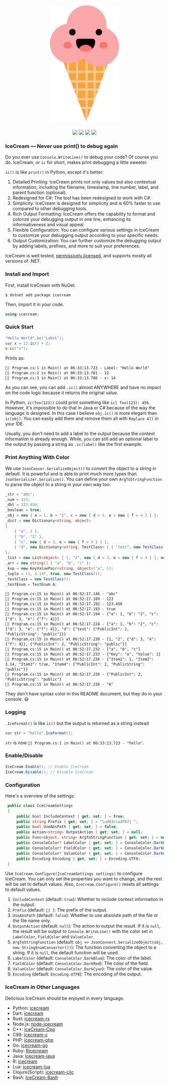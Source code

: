 <h1 align="center">
  <img src="logo.svg" width="220px" height="370px" alt="icecream">
</h1>

<p align="center">
  <a href="https://www.nuget.org/packages/icecream"><img src="https://img.shields.io/badge/nuget-v1.0.0-blue"></a>
  <a href="https://github.com/WAcry/icecream-csharp/actions/workflows/build-and-test.yml"><img src="https://github.com/gruns/icecream/actions/workflows/ci.yml/badge.svg"></a>
  <a href="https://github.com/WAcry/icecream-csharp/blob/master/LICENSE.md"><img src="https://img.shields.io/badge/license-MIT-green"></a>
  <a href="https://dotnet.microsoft.com/en-us/"><img src="https://img.shields.io/badge/.net-st2|3|4|5|6|7-blue"></a>
</p>

### IceCream — Never use print() to debug again

Do you ever use `Console.WriteLine()` to debug your code? Of course you
do. IceCream, or `ic` for short, makes print debugging a little sweeter.

`ic()` is like `print()` in Python, except it's better:

1. Detailed Printing: IceCream prints not only values but also contextual information, including the filename, timestamp, line number, label, and parent function (optional).
2. Redesigned for C#: The tool has been redesigned to work with C#.
3. Simplicity: IceCream is designed for simplicity and is 60% faster to use compared to other debugging tools.
4. Rich Output Formatting: IceCream offers the capability to format and colorize your debugging output in one line, enhancing its informativeness and visual appeal.
5. Flexible Configuration: You can configure various settings in IceCream to customize your debugging output according to your specific needs.
6. Output Customization: You can further customize the debugging output by adding labels, prefixes, and more to suit your preferences.

IceCream is well tested, [permissively licensed](LICENSE.txt), and
supports mostly all versions of .NET.

### Install and Import

First, install IceCream with NuGet.

```
$ dotnet add package icecream
```

Then, import it in your code.

```csharp
using icecream;
```

### Quick Start

```csharp
"Hello World".ic("Label");
var x = 12.ic() + 2;
x.ic("x");
```

Prints as:

```
🍧| Program.cs:1 in Main() at 06:33:13.723 - Label: "Hello World"
🍧| Program.cs:2 in Main() at 06:33:13.761 - 12
🍧| Program.cs:3 in Main() at 06:33:13.766 - x: 14
```

As you can see, you can add `.ic()` almost ANYWHERE and have no impact on the code logic because it returns the original
value.

In Python, `ic(foo(123))` could print something like `ic| foo(123): 456`. However, it's impossible to do that in
Java or C# because of the way the language is designed. In this case I believe `obj.ic()` is more elegant
than `ic(obj)`.
You can easily add them and remove them all with `Replace All` in your IDE.

Usually, you don't need to add a label to the output because the context information is already enough.
While, you can still add an optional label to the output by passing a string as `.ic(label)` like the first example.

### Print Anything With Color

We use `JsonConver.SerializeObject()` to convert the object to a string in default. It is powerful and is able to print
much more types than
`JsonSerializer.Serialize()`. You can define your own `ArgToStringFunction` to parse the object to a string in your own
way too.

```csharp
_str = "abc";
_num = 123;
_dbl = 123.456;
_boolean = true;
_obj = new { a = 1, b = "2", c = new { d = 3, e = new { f = 4 } } };
_dict = new Dictionary<string, object>
{
    { "a", 1 },
    { "b", "2" },
    { "c", new { d = 3, e = new { f = 4 } } },
    { "d", new Dictionary<string, TestClass> { { "test", new TestClass() } } }
};
_list = new List<object> { 1, "2", new { d = 3, e = new { f = 4 } }, new TestClass() };
_arr = new string[] { "a", "b", "c" };
_kvp = new KeyValuePair<string, object>("a", 1);
_tuple = (1, 3.14f, true, new TestClass());
_testClass = new TestClass();
_testEnum = TestEnum.A;
```

```
🍧| Program.cs:15 in Main() at 06:52:17.146 - "abc"
🍧| Program.cs:15 in Main() at 06:52:17.189 - 123
🍧| Program.cs:15 in Main() at 06:52:17.192 - 123.456
🍧| Program.cs:15 in Main() at 06:52:17.193 - true
🍧| Program.cs:15 in Main() at 06:52:17.194 - {"a": 1, "b": "2", "c": {"d": 3, "e": {"f": 4}}}
🍧| Program.cs:15 in Main() at 06:52:17.224 - {"a": 1, "b": "2", "c": {"d": 3, "e": {"f": 4}}, "d": {"test": {"PublicInt": 2, "PublicString": "public"}}}
🍧| Program.cs:15 in Main() at 06:52:17.230 - [1, "2", {"d": 3, "e": {"f": 4}}, {"PublicInt": 2, "PublicString": "public"}]
🍧| Program.cs:15 in Main() at 06:52:17.232 - ["a", "b", "c"]
🍧| Program.cs:15 in Main() at 06:52:17.233 - {"Key": "a", "Value": 1}
🍧| Program.cs:15 in Main() at 06:52:17.236 - {"Item1": 1, "Item2": 3.14, "Item3": true, "Item4": {"PublicInt": 2, "PublicString": "public"}}
🍧| Program.cs:15 in Main() at 06:52:17.238 - {"PublicInt": 2, "PublicString": "public"}
🍧| Program.cs:15 in Main() at 06:52:17.238 - "A"
```

They don't have syntax color in this README document, but they do in your console. 😃

### Logging

`.IceFormat()` is like `ic()` but the output is returned as a string instead

```csharp
var str = "hello".IceFormat();
```

`str` is now `🍧| Program.cs:1 in Main() at 06:33:13.723 - "hello"`.

### Enable/Disable

```csharp
IceCream.Enable(); // Enable IceCream
IceCream.Disable(); // Disable IceCream
```

### Configuration

Here's a overview of the settings:
```csharp
 public class IceCreamSettings
 {
     public bool IncludeContext { get; set; } = true;
     public string Prefix { get; set; } = "\ud83c\udf67| ";
     public bool UseAbsPath { get; set; } = false;
     public Action<string> OutputAction { get; set; } = null;
     public Func<object, string> ArgToStringFunction { get; set; } = null;
     public ConsoleColor? LabelColor { get; set; } = ConsoleColor.DarkBlue;
     public ConsoleColor? FieldColor { get; set; } = ConsoleColor.DarkRed;
     public ConsoleColor? ValueColor { get; set; } = ConsoleColor.DarkCyan;
     public Encoding Encoding { get; set; } = Encoding.UTF8;
 }
 ```

Use `IceCream.Configure(IceCreamSettings settings)` to configure IceCream. You can only set the properties you want to
change, and the rest will be set to default values. Also, `IceCream.Configure()` resets all settings to default values.
                                                              
1. `IncludeContext` (default: `true`): Whether to include context information in the output.
2. `Prefix` (default: `🍧| `): The prefix of the output.
3. `UseAbsPath` (default: `false`): Whether to use absolute path of the file or the file name only.
4. `OutputAction` (default: `null`): The action to output the result. If it is `null`, the result will be output to
   `Console.WriteLine()` with the color set in `LabelColor`, `FieldColor` and `ValueColor`.
5. `ArgToStringFunction` (default: `obj => JsonConvert.SerializeObject(obj, new StringEnumConverter())`): The function
  converting the object to a string. If it is `null`, the default function will be used.
6. `LabelColor` (default: `ConsoleColor.DarkBlue`): The color of the label.
7. `FieldColor` (default: `ConsoleColor.DarkRed`): The color of the field.
8. `ValueColor` (default: `ConsoleColor.DarkCyan`): The color of the value.
9. `Encoding` (default: `Encoding.UTF8`): The encoding of the output.

### IceCream in Other Languages

Delicious IceCream should be enjoyed in every language.

- Python: [icecream](https://github.com/gruns/icecream)
- Dart: [icecream](https://github.com/HallerPatrick/icecream)
- Rust: [icecream-rs](https://github.com/ericchang00/icecream-rs)
- Node.js: [node-icecream](https://github.com/jmerle/node-icecream)
- C++: [IceCream-Cpp](https://github.com/renatoGarcia/icecream-cpp)
- C99: [icecream-c](https://github.com/chunqian/icecream-c)
- PHP: [icecream-php](https://github.com/ntzm/icecream-php)
- Go: [icecream-go](https://github.com/WAY29/icecream-go)
- Ruby: [Ricecream](https://github.com/nodai2hITC/ricecream)
- Java: [icecream-java](https://github.com/Akshay-Thakare/icecream-java)
- R: [icecream](https://github.com/lewinfox/icecream)
- Lua: [icecream-lua](https://github.com/wlingze/icecream-lua)
- Clojure(Script): [icecream-cljc](https://github.com/Eigenbahn/icecream-cljc)
- Bash: [IceCream-Bash](https://github.com/jtplaarj/IceCream-Bash)
